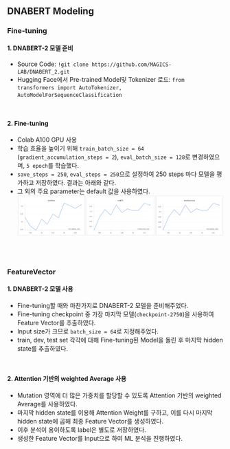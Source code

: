 ## DNABERT Modeling

### Fine-tuning
#### 1. DNABERT-2 모델 준비
   - Source Code: ```!git clone https://github.com/MAGICS-LAB/DNABERT_2.git```
   - Hugging Face에서 Pre-trained Model및 Tokenizer 로드:  ```from transformers import AutoTokenizer, AutoModelForSequenceClassification```
<br>

#### 2. Fine-tuning
   - Colab A100 GPU 사용
   - 학습 효율을 높이기 위해 ```train_batch_size = 64``` (```gradient_accumulation_steps = 2```), ```eval_batch_size = 128```로 변경하였으며, ```5 epoch```를 학습했다. 
   - ```save_steps = 250```, ```eval_steps = 250```으로 설정하여 250 steps 마다 모델을 평가하고 저장하였다. 결과는 아래와 같다.  
   - 그 외의 주요 parameter는 default 값을 사용하였다. 
   ![alt text](charts.png)
<br>
<br>

### FeatureVector
#### 1. DNABERT-2 모델 사용
   - Fine-tuning할 때와 마찬가지로 DNABERT-2 모델을 준비해주었다. 
   - Fine-tuning checkpoint 중 가장 마지막 모델(```checkpoint-2750```)을 사용하여 Feature Vector를 추출하였다. 
   - Input size가 크므로 ```batch_size = 64```로 지정해주었다. 
   - train, dev, test set 각각에 대해 Fine-tuning된 Model을 돌린 후 마지막 hidden state를 추출하였다.
<br>

#### 2. Attention 기반의 weighted Average 사용
   - Mutation 영역에 더 많은 가중치를 할당할 수 있도록 Attention 기반의 weighted Average를 사용하였다. 
   - 마지막 hidden state를 이용해 Attention Weight를 구하고, 이를 다시 마지막 hidden state에 곱해 최종 Feature Vector를 생성하였다. 
   - 이후 분석이 용이하도록 label은 별도로 저장하였다. 
   - 생성한 Feature Vector를 Input으로 하여 ML 분석을 진행하였다. 
<br>


